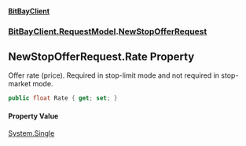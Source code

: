 #### [BitBayClient](./index.md 'index')
### [BitBayClient.RequestModel](./BitBayClient-RequestModel.md 'BitBayClient.RequestModel').[NewStopOfferRequest](./BitBayClient-RequestModel-NewStopOfferRequest.md 'BitBayClient.RequestModel.NewStopOfferRequest')
## NewStopOfferRequest.Rate Property
Offer rate (price). Required in stop-limit mode and not required in stop-market mode.  
```csharp
public float Rate { get; set; }
```
#### Property Value
[System.Single](https://docs.microsoft.com/en-us/dotnet/api/System.Single 'System.Single')  
